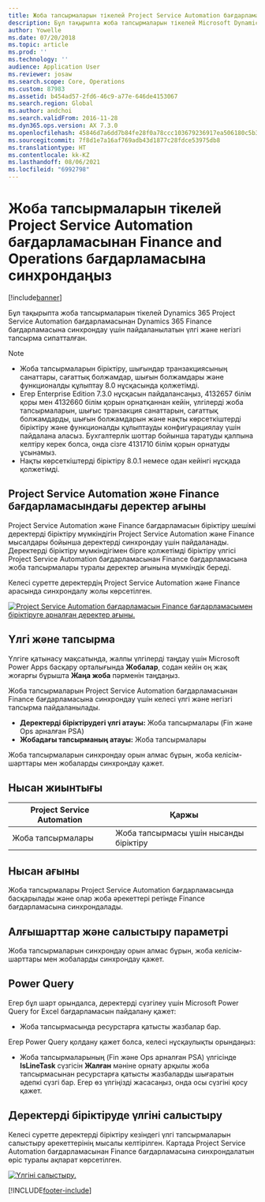 ```yaml
---
title: Жоба тапсырмаларын тікелей Project Service Automation бағдарламасынан Finance and Operations бағдарламасына синхрондаңыз
description: Бұл тақырыпта жоба тапсырмаларын тікелей Microsoft Dynamics 365 Project Service Automation бағдарламасынан Dynamics 365 Finance бағдарламасына синхрондау үшін пайдаланылатын үлгі және негізгі тапсырма сипатталған.
author: Yowelle
ms.date: 07/20/2018
ms.topic: article
ms.prod: ''
ms.technology: ''
audience: Application User
ms.reviewer: josaw
ms.search.scope: Core, Operations
ms.custom: 87983
ms.assetid: b454ad57-2fd6-46c9-a77e-646de4153067
ms.search.region: Global
ms.author: andchoi
ms.search.validFrom: 2016-11-28
ms.dyn365.ops.version: AX 7.3.0
ms.openlocfilehash: 45846d7a6dd7b84fe28f0a78ccc103679236917ea506180c5b383fd2828624eb
ms.sourcegitcommit: 7f8d1e7a16af769adb43d1877c28fdce53975db8
ms.translationtype: HT
ms.contentlocale: kk-KZ
ms.lasthandoff: 08/06/2021
ms.locfileid: "6992798"
---
```

# <a name="synchronize-project-tasks-directly-from-project-service-automation-to-finance-and-operations"></a>Жоба тапсырмаларын тікелей Project Service Automation бағдарламасынан Finance and Operations бағдарламасына синхрондаңыз

[!include[banner](../includes/banner.md)]

Бұл тақырыпта жоба тапсырмаларын тікелей Dynamics 365 Project Service Automation бағдарламасынан Dynamics 365 Finance бағдарламасына синхрондау үшін пайдаланылатын үлгі және негізгі тапсырма сипатталған.

> [!NOTE]
> - Жоба тапсырмаларын біріктіру, шығындар транзакциясының санаттары, сағаттық болжамдар, шығын болжамдары және функционалды құлыптау 8.0 нұсқасында қолжетімді.
> - Егер Enterprise Edition 7.3.0 нұсқасын пайдалансаңыз, 4132657 білім қоры мен 4132660 білім қорын орнатқаннан кейін, үлгілерді жоба тапсырмаларын, шығыс транзакция санаттарын, сағаттық болжамдарды, шығын болжамдарын және нақты көрсеткіштерді біріктіру және функционалды құлыптауды конфигурациялау үшін пайдалана аласыз. Бухгалтерлік шоттар бойынша таратуды қалпына келтіру керек болса, онда сізге 4131710 білім қорын орнатуды ұсынамыз.
> - Нақты көрсеткіштерді біріктіру 8.0.1 немесе одан кейінгі нұсқада қолжетімді.

## <a name="data-flow-for-project-service-automation-to-finance"></a>Project Service Automation және Finance бағдарламасындағы деректер ағыны

Project Service Automation және Finance бағдарламасын біріктіру шешімі деректерді біріктіру мүмкіндігін Project Service Automation және Finance мысалдары бойынша деректерді синхрондау үшін пайдаланады. Деректерді біріктіру мүмкіндігімен бірге қолжетімді біріктіру үлгісі Project Service Automation бағдарламасынан Finance бағдарламасына жоба тапсырмалары туралы деректер ағынына мүмкіндік береді.

Келесі суретте деректердің Project Service Automation және Finance арасында синхрондалу жолы көрсетілген.

[![Project Service Automation бағдарламасын Finance бағдарламасымен біріктіруге арналған деректер ағыны.](./media/ProjectTasksFlow.png)](./media/ProjectTasksFlow.png)

## <a name="template-and-task"></a>Үлгі және тапсырма

Үлгіге қатынасу мақсатында, жалпы үлгілерді таңдау үшін Microsoft Power Apps басқару орталығында **Жобалар**, содан кейін оң жақ жоғарғы бұрышта **Жаңа жоба** пәрменін таңдаңыз.

Жоба тапсырмаларын Project Service Automation бағдарламасынан Finance бағдарламасына синхрондау үшін келесі үлгі және негізгі тапсырма пайдаланылады.

- **Деректерді біріктірудегі үлгі атауы:** Жоба тапсырмалары (Fin және Ops арналған PSA)
- **Жобадағы тапсырманың атауы:** Жоба тапсырмалары

Жоба тапсырмаларын синхрондау орын алмас бұрын, жоба келісім-шарттары мен жобаларды синхрондау қажет.

## <a name="entity-set"></a>Нысан жиынтығы

| Project Service Automation | Қаржы                             |
|----------------------------|-------------------------------------|
| Жоба тапсырмалары              | Жоба тапсырмасы үшін нысанды біріктіру |

## <a name="entity-flow"></a>Нысан ағыны

Жоба тапсырмалары Project Service Automation бағдарламасында басқарылады және олар жоба әрекеттері ретінде Finance бағдарламасына синхрондалады.

## <a name="prerequisites-and-mapping-setup"></a>Алғышарттар және салыстыру параметрі

Жоба тапсырмаларын синхрондау орын алмас бұрын, жоба келісім-шарттары мен жобаларды синхрондау қажет.

## <a name="power-query"></a>Power Query

Егер бұл шарт орындалса, деректерді сүзгілеу үшін Microsoft Power Query for Excel бағдарламасын пайдалану қажет:

- Жоба тапсырмасында ресурстарға қатысты жазбалар бар.

Егер Power Query қолдану қажет болса, келесі нұсқаулықты орындаңыз:

- Жоба тапсырмаларының (Fin және Ops арналған PSA) үлгісінде **IsLineTask** сүзгісін **Жалған** мәніне орнату арқылы жоба тапсырмасынан ресурстарға қатысты жазбаларды шығаратын әдепкі сүзгі бар. Егер өз үлгіңізді жасасаңыз, онда осы сүзгіні қосу қажет.

## <a name="template-mapping-in-data-integration"></a>Деректерді біріктіруде үлгіні салыстыру

Келесі суретте деректерді біріктіру кезіндегі үлгі тапсырмаларын салыстыру әрекеттерінің мысалы келтірілген. Картада Project Service Automation бағдарламасынан Finance бағдарламасына синхрондалатын өріс туралы ақпарат көрсетілген.

[![Үлгіні салыстыру.](./media/ProjectTasksMapping.png)](./media/ProjectTasksMapping.png)


[!INCLUDE[footer-include](../includes/footer-banner.md)]